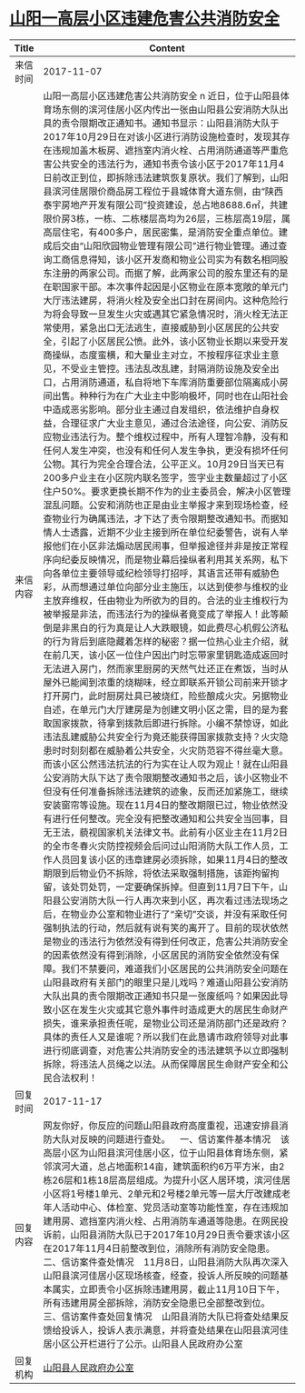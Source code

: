 # <a href="http://www.shangluo.gov.cn/zmhd/ldxxxx.jsp?urltype=leadermail.LeaderMailContentUrl&wbtreeid=1112&leadermailid=4412">山阳一高层小区违建危害公共消防安全</a>
| Title |                                                                                                                                                                                                                                                                                                                                                                                                                                                                                                                                                                                                                                                                                                                                                                                                                                                                                                                                                                                                                    Content                                                                                                                                                                                                                                                                                                                                                                                                                                                                                                                                                                                                                                                                                                                                                                                                                                                                                                                                                                                                                    |
|:-----:|-----------------------------------------------------------------------------------------------------------------------------------------------------------------------------------------------------------------------------------------------------------------------------------------------------------------------------------------------------------------------------------------------------------------------------------------------------------------------------------------------------------------------------------------------------------------------------------------------------------------------------------------------------------------------------------------------------------------------------------------------------------------------------------------------------------------------------------------------------------------------------------------------------------------------------------------------------------------------------------------------------------------------------------------------------------------------------------------------------------------------------------------------------------------------------------------------------------------------------------------------------------------------------------------------------------------------------------------------------------------------------------------------------------------------------------------------------------------------------------------------------------------------------------------------------------------------------------------------------------------------------------------------------------------------------------------------------------------------------------------------------------------------------------------------------------------------------------------------------------------------------------------------------------------------------------------------------------------------------------------------------------------------------------------------|
| 来信时间  | 2017-11-07                                                                                                                                                                                                                                                                                                                                                                                                                                                                                                                                                                                                                                                                                                                                                                                                                                                                                                                                                                                                                                                                                                                                                                                                                                                                                                                                                                                                                                                                                                                                                                                                                                                                                                                                                                                                                                                                                                                                                                                                                                    |
| 来信内容  | 山阳一高层小区违建危害公共消防安全 n 近日，位于山阳县体育场东侧的滨河佳居小区内传出一张由山阳县公安消防大队出具的责令限期改正通知书。通知书显示：山阳县消防大队于2017年10月29日在对该小区进行消防设施检查时，发现其存在违规加盖木板房、遮挡室内消火栓、占用消防通道等严重危害公共安全的违法行为，通知书责令该小区于2017年11月4日前改正到位，即拆除违法建筑恢复原状。我们了解到，山阳县滨河佳居限价商品房工程位于县城体育大道东侧，由“陕西泰宇房地产开发有限公司”投资建设，总占地8688.6㎡，共建限价房3栋，一栋、二栋楼层高均为26层，三栋层高19层，属高层住宅，有400多户，居民密集，是消防安全重点单位。建成后交由“山阳欣园物业管理有限公司”进行物业管理。通过查询工商信息得知，该小区开发商和物业公司实为有数名相同股东注册的两家公司。而据了解，此两家公司的股东里还有的是在职国家干部。本次事件起因是小区物业在原本宽敞的单元门大厅违法建房，将消火栓及安全出口封在房间内。这种危险行为将会导致一旦发生火灾或遇其它紧急情况时，消火栓无法正常使用，紧急出口无法逃生，直接威胁到小区居民的公共安全，引起了小区居民公愤。此外，该小区物业长期以来受开发商操纵，态度蛮横，和大量业主对立，不按程序征求业主意见，不受业主管控。违法乱改乱建，封隔消防设施及安全出口，占用消防通道，私自将地下车库消防重要部位隔离成小房间出售。种种行为在广大业主中影响极坏，同时也在山阳社会中造成恶劣影响。部分业主通过自发组织，依法维护自身权益，合理征求广大业主意见，通过合法途径，向公安、消防反应物业违法行为。整个维权过程中，所有人理智冷静，没有和任何人发生冲突，也没有和任何人发生争执，更没有损坏任何公物。其行为完全合理合法，公平正义。10月29日当天已有200多户业主在小区院内联名签字，签字业主数量超过了小区住户50%。要求更换长期不作为的业主委员会，解决小区管理混乱问题。公安和消防也正是由业主举报才来到现场检查，经查物业行为确属违法，才下达了责令限期整改通知书。而据知情人士透露，近期不少业主接到所在单位纪委警告，说有人举报他们在小区非法煽动居民闹事，但举报途径并非是按正常程序向纪委反映情况，而是物业幕后操纵者利用其关系网，私下向各单位主要领导或纪检领导打招呼，其语言还带有威胁色彩，从而想通过单位向部分业主施压，以达到使参与维权的业主放弃维权，任由物业为所欲为的目的。‌合法的业主维权行为被举报是非法，而违法行为的操纵者竟变成了举报人！此等颠倒是非黑白的行为真是让人大跌眼镜，如此费尽心机假公济私的行为背后到底隐藏着怎样的秘密？据一位热心业主介绍，就在前几天，该小区一位住户因出门时忘带家里钥匙造成返回时无法进入房门，然而家里厨房的天然气灶还正在煮饭，当时从屋外已能闻到浓重的烧糊味，经立即联系开锁公司前来开锁才打开房门，此时厨房灶具已被烧红，险些酿成火灾。另据物业自述，在单元门大厅建房是为创建文明小区之需，目的是为套取国家拨款，待拿到拨款后即进行拆除。小编不禁惊讶，如此违法乱建威胁公共安全行为竟还能获得国家拨款支持？火灾隐患时时刻刻都在威胁着公共安全，火灾防范容不得丝毫大意。而该小区公然违法抗法的行为实在让人叹为观止！就在山阳县公安消防大队下达了责令限期整改通知书之后，该小区物业不但没有任何准备拆除违法建筑的迹象，反而还加紧施工，继续安装窗帘等设施。现在11月4日的整改期限已过，物业依然没有进行任何整改。完全没有把整改通知和公共安全当回事，目无王法，藐视国家机关法律文书。此前有小区业主在11月2日的全市冬春火灾防控视频会后问过山阳消防大队工作人员，工作人员回复该小区的违章建房必须拆除，如果11月4日的整改期限到后物业仍不拆除，将依法采取强制措施，该距拘留拘留，该处罚处罚，一定要确保拆掉。但直到11月7日下午，山阳县公安消防大队一行人再次来到小区，再次看过违法现场之后，在物业办公室和物业进行了“亲切”交谈，并没有采取任何强制执法的行动，然后就有说有笑的离开了。目前的现状依然是物业的违法行为依然没有得到任何改正，危害公共消防安全的因素依然没有得到消除，小区居民的消防安全依然没有保障。我们不禁要问，难道我们小区居民的公共消防安全问题在山阳县政府有关部门的眼里只是儿戏吗？难道山阳县公安消防大队出具的责令限期改正通知书只是一张废纸吗？如果因此导致小区在发生火灾或其它意外事件时造成更大的居民生命财产损失，谁来承担责任呢，是物业公司还是消防部门还是政府？具体的责任人又是谁呢？所以我们在此恳请市政府领导对此事进行彻底调查，对危害公共消防安全的违法建筑予以立即强制拆除，将违法人员绳之以法。从而保障居民生命财产安全和公民合法权利！ |
| 回复时间  | 2017-11-17                                                                                                                                                                                                                                                                                                                                                                                                                                                                                                                                                                                                                                                                                                                                                                                                                                                                                                                                                                                                                                                                                                                                                                                                                                                                                                                                                                                                                                                                                                                                                                                                                                                                                                                                                                                                                                                                                                                                                                                                                                    |
| 回复内容  | 网友你好，你反应的问题山阳县政府高度重视，迅速安排县消防大队对反映的问题进行查处。    一、信访案件基本情况    该高层小区为山阳县滨河佳居小区，位于山阳县体育场东侧，紧邻滨河大道，总占地面积14亩，建筑面积约6万平方米，由2栋26层和1栋18层高层组成。为提升小区人居环境，滨河佳居小区将1号楼1单元、2单元和2号楼2单元等一层大厅改建成老年人活动中心、体检室、党员活动室等功能性室，存在违规加建用房、遮挡室内消火栓、占用消防车通道等隐患。在网民投诉前，山阳县消防大队已于2017年10月29日责令要求该小区在2017年11月4日前整改到位，消除所有消防安全隐患。    二、信访案件查处情况    11月8日，山阳县消防大队再次深入山阳县滨河佳居小区现场核查，经查，投诉人所反映的问题基本属实，立即责令小区拆除违建用房，截止11月10日下午，所有违建用房全部拆除，消防安全隐患已全部整改到位。    三、信访案件查处回复情况    山阳县消防大队已将查处结果反馈给投诉人，投诉人表示满意，并将查处结果在山阳县滨河佳居小区公开栏进行了公示。山阳县人民政府办公室                                                                                                                                                                                                                                                                                                                                                                                                                                                                                                                                                                                                                                                                                                                                                                                                                                                                                                                                                                                                                                                                                                                                                                                                                                                                                                                                                                                                                                                                                                                                           |
| 回复机构  | <a href="../../category/agencies/山阳县人民政府办公室.md">山阳县人民政府办公室</a>                                                                                                                                                                                                                                                                                                                                                                                                                                                                                                                                                                                                                                                                                                                                                                                                                                                                                                                                                                                                                                                                                                                                                                                                                                                                                                                                                                                                                                                                                                                                                                                                                                                                                                                                                                                                                                                                                                                                                                                |